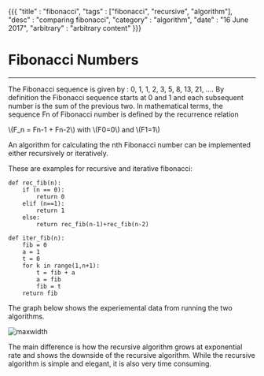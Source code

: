 
{{{
  "title" : "fibonacci",
  "tags" : ["fibonacci", "recursive", "algorithm"],
  "desc" : "comparing fibonacci",
  "category" : "algorithm",
  "date" : "16 June 2017",
  "arbitrary" : "arbitrary content"
}}}

 
# Fibonacci Numbers #
___

The Fibonacci sequence is given by :  0, 1, 1, 2, 3, 5, 8, 13, 21, ….  By definition the Fibonacci 
sequence starts at 0 and 1 and each subsequent number is the sum of the previous two.  In 
mathematical terms, the sequence Fn of Fibonacci number is defined by the recurrence relation  

\\(F_n = Fn-1 + Fn-2\\) with \\(F0=0\\) and \\(F1=1\\)


An algorithm for calculating the nth Fibonacci number can be implemented either recursively or 
iteratively. 

These are examples for recursive and iterative fibonacci:

	def rec_fib(n):                                                                
		if (n == 0):                                                                 
			return 0                                                                   
		elif (n==1):                                                                 
			return 1                                                                   
		else:                                                                        
			return rec_fib(n-1)+rec_fib(n-2)                                           
																																								 
	def iter_fib(n):                                                               
		fib = 0                                                                      
		a = 1                                                                        
		t = 0                                                                        
		for k in range(1,n+1):                                                       
			t = fib + a                                                                
			a = fib                                                                    
			fib = t                                                                    
		return fib

The graph below shows the experiemental data from running the two algorithms. 

![maxwidth](./blog-dir/fib1.png "fib algorithm")

The main difference is how the recursive algorithm grows at exponential rate and shows the downside of the recursive algorithm. 
While the recursive algorithm is simple and elegant, it is also very time consuming. 


